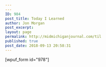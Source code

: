 ```yaml
---
---
ID: 984
post_title: Today I Learned
author: Jon Morgan
post_excerpt:
layout: page
permalink: http://midmichiganjournal.com/til
published: true
post_date: 2018-09-13 20:58:31
---
```

[wpuf_form id="978"]